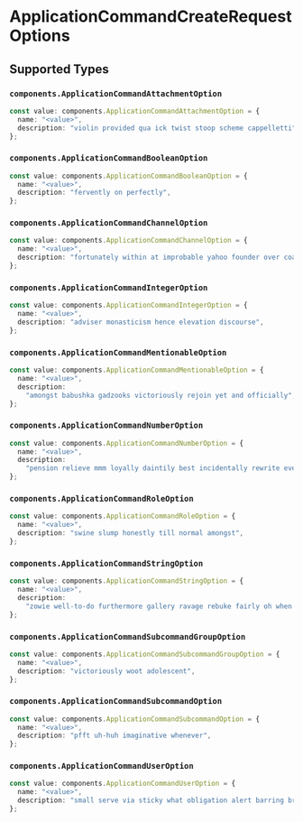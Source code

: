 # ApplicationCommandCreateRequestOptions


## Supported Types

### `components.ApplicationCommandAttachmentOption`

```typescript
const value: components.ApplicationCommandAttachmentOption = {
  name: "<value>",
  description: "violin provided qua ick twist stoop scheme cappelletti",
};
```

### `components.ApplicationCommandBooleanOption`

```typescript
const value: components.ApplicationCommandBooleanOption = {
  name: "<value>",
  description: "fervently on perfectly",
};
```

### `components.ApplicationCommandChannelOption`

```typescript
const value: components.ApplicationCommandChannelOption = {
  name: "<value>",
  description: "fortunately within at improbable yahoo founder over coast",
};
```

### `components.ApplicationCommandIntegerOption`

```typescript
const value: components.ApplicationCommandIntegerOption = {
  name: "<value>",
  description: "adviser monasticism hence elevation discourse",
};
```

### `components.ApplicationCommandMentionableOption`

```typescript
const value: components.ApplicationCommandMentionableOption = {
  name: "<value>",
  description:
    "amongst babushka gadzooks victoriously rejoin yet and officially",
};
```

### `components.ApplicationCommandNumberOption`

```typescript
const value: components.ApplicationCommandNumberOption = {
  name: "<value>",
  description:
    "pension relieve mmm loyally daintily best incidentally rewrite every",
};
```

### `components.ApplicationCommandRoleOption`

```typescript
const value: components.ApplicationCommandRoleOption = {
  name: "<value>",
  description: "swine slump honestly till normal amongst",
};
```

### `components.ApplicationCommandStringOption`

```typescript
const value: components.ApplicationCommandStringOption = {
  name: "<value>",
  description:
    "zowie well-to-do furthermore gallery ravage rebuke fairly oh when each",
};
```

### `components.ApplicationCommandSubcommandGroupOption`

```typescript
const value: components.ApplicationCommandSubcommandGroupOption = {
  name: "<value>",
  description: "victoriously woot adolescent",
};
```

### `components.ApplicationCommandSubcommandOption`

```typescript
const value: components.ApplicationCommandSubcommandOption = {
  name: "<value>",
  description: "pfft uh-huh imaginative whenever",
};
```

### `components.ApplicationCommandUserOption`

```typescript
const value: components.ApplicationCommandUserOption = {
  name: "<value>",
  description: "small serve via sticky what obligation alert barring bravely",
};
```

